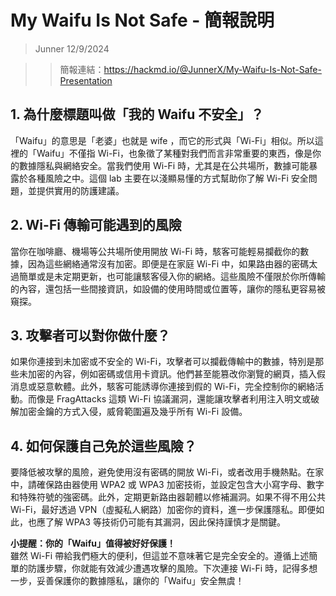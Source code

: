 # My Waifu Is Not Safe - 簡報說明
> Junner
> 12/9/2024

>> 簡報連結：https://hackmd.io/@JunnerX/My-Waifu-Is-Not-Safe-Presentation

## 1. **為什麼標題叫做「我的 Waifu 不安全」？**

「Waifu」的意思是「老婆」也就是 wife ，而它的形式與「Wi-Fi」相似。所以這裡的「Waifu」不僅指 Wi-Fi，也象徵了某種對我們而言非常重要的東西，像是你的數據隱私與網絡安全。當我們使用 Wi-Fi 時，尤其是在公共場所，數據可能暴露於各種風險之中。這個 lab 主要在以淺顯易懂的方式幫助你了解 Wi-Fi 安全問題，並提供實用的防護建議。

## 2. **Wi-Fi 傳輸可能遇到的風險**  
當你在咖啡廳、機場等公共場所使用開放 Wi-Fi 時，駭客可能輕易攔截你的數據，因為這些網絡通常沒有加密。即便是在家庭 Wi-Fi 中，如果路由器的密碼太過簡單或是未定期更新，也可能讓駭客侵入你的網絡。這些風險不僅限於你所傳輸的內容，還包括一些間接資訊，如設備的使用時間或位置等，讓你的隱私更容易被窺探。

## 3. **攻擊者可以對你做什麼？**  
如果你連接到未加密或不安全的 Wi-Fi，攻擊者可以攔截傳輸中的數據，特別是那些未加密的內容，例如密碼或信用卡資訊。他們甚至能篡改你瀏覽的網頁，插入假消息或惡意軟體。此外，駭客可能誘導你連接到假的 Wi-Fi，完全控制你的網絡活動。而像是 FragAttacks 這類 Wi-Fi 協議漏洞，還能讓攻擊者利用注入明文或破解加密金鑰的方式入侵，威脅範圍遍及幾乎所有 Wi-Fi 設備。

## 4. **如何保護自己免於這些風險？**  
要降低被攻擊的風險，避免使用沒有密碼的開放 Wi-Fi，或者改用手機熱點。在家中，請確保路由器使用 WPA2 或 WPA3 加密技術，並設定包含大小寫字母、數字和特殊符號的強密碼。此外，定期更新路由器韌體以修補漏洞。如果不得不用公共 Wi-Fi，最好透過 VPN（虛擬私人網路）加密你的資料，進一步保護隱私。即便如此，也應了解 WPA3 等技術仍可能有其漏洞，因此保持謹慎才是關鍵。

**小提醒：你的「Waifu」值得被好好保護！**  
雖然 Wi-Fi 帶給我們極大的便利，但這並不意味著它是完全安全的。遵循上述簡單的防護步驟，你就能有效減少遭遇攻擊的風險。下次連接 Wi-Fi 時，記得多想一步，妥善保護你的數據隱私，讓你的「Waifu」安全無虞！

<!-- ## 1-1 為何標題叫 waifu
- waifu 意思為老婆
- waifu 音似 wifi
- 也引申為重要東西的意思 (你的老婆)

## 1-2 為什麼「我的 Waifu 不安全」？

當我們使用 Wi-Fi 時，特別是在公共場所，資料可能暴露於風險之中。以下是簡單易懂的說明，幫助你了解 Wi-Fi 安全的問題及保護自己的方法！

---

### 2 Wi-Fi 傳輸可能遇到的風險
1. **公共 Wi-Fi 的問題**  
   - 在咖啡廳、機場等地使用開放 Wi-Fi，攻擊者可能攔截你的資料。  
   - 沒有密碼的 Wi-Fi 會讓駭客更容易窺探你的活動。

2. **家庭 Wi-Fi 的漏洞**  
   - 如果路由器使用簡單的密碼或沒有更新，駭客可能輕易侵入。  
   - 即使是加密的 Wi-Fi，也可能暴露一些關鍵資訊，例如設備位置或上網時間。

---

### 3 攻擊者可以做什麼？
1. **攔截未加密的內容**  
   - 如果網站沒有使用 HTTPS，駭客可以直接讀取你輸入的內容，例如密碼或信用卡資訊。

2. **惡意插入內容**  
   - 攻擊者可能篡改你瀏覽的網頁，植入假消息或惡意軟體。

3. **劫持連接**  
   - 通過技術手段，駭客可以讓你誤連接到假的 Wi-Fi，甚至控制你的網路活動。

4. **碎片攻擊 (FragAttacks)**  
   - Wi-Fi 協議的一些漏洞（如明文注入、金鑰攻擊）可能被利用，所有 Wi-Fi 設備都可能受到影響（至 2021 年）。

---

### 4 如何保護自己？
1. **避免使用開放 Wi-Fi**  
   - 儘量使用需要密碼的 Wi-Fi，或是在公共場所使用手機熱點。

2. **加強家庭 Wi-Fi 的安全性**  
   - 設定強密碼，例如包含大小寫字母、數字和特殊符號的長密碼。  
   - 確保路由器支援 **WPA3** 或至少 **WPA2** 的加密技術。(但 wpa3 還是會有漏洞！) 
   - 定期更新路由器的韌體以修補漏洞。

3. **使用 VPN**  
   - 如果必須使用公共 Wi-Fi，使用 VPN（虛擬私人網路）來加密資料，保護隱私。

---

**小提醒：**  
Wi-Fi 是方便的，但不代表完全安全！只要注意這些簡單的步驟，你就可以大大降低被攻擊的風險。下次連接 Wi-Fi 前，記得保護自己，不要讓你的「Waifu」不安全哦！ -->